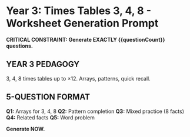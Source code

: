 # Year 3: Times Tables 3, 4, 8 - Worksheet Generation Prompt

**CRITICAL CONSTRAINT: Generate EXACTLY {{questionCount}} questions.**

## YEAR 3 PEDAGOGY

3, 4, 8 times tables up to ×12. Arrays, patterns, quick recall.

## 5-QUESTION FORMAT

**Q1:** Arrays for 3, 4, 8
**Q2:** Pattern completion
**Q3:** Mixed practice (8 facts)
**Q4:** Related facts
**Q5:** Word problem

**Generate NOW.**

